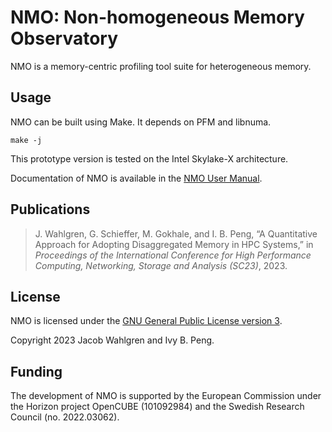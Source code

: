 # NMO: Non-homogeneous Memory Observatory

NMO is a memory-centric profiling tool suite for heterogeneous memory.

## Usage

NMO can be built using Make. It depends on PFM and libnuma.

    make -j

This prototype version is tested on the Intel Skylake-X architecture.

Documentation of NMO is available in the [NMO User Manual](USAGE.md).

## Publications

> J. Wahlgren, G. Schieffer, M. Gokhale, and I. B. Peng, “A Quantitative Approach
for Adopting Disaggregated Memory in HPC Systems,” in _Proceedings of the
International Conference for High Performance Computing, Networking, Storage
and Analysis (SC23)_, 2023.

## License

NMO is licensed under the [GNU General Public License version 3](LICENSE).

Copyright 2023 Jacob Wahlgren and Ivy B. Peng.

## Funding

The development of NMO is supported by the European Commission under the Horizon
project OpenCUBE (101092984) and the Swedish Research Council (no. 2022.03062).
